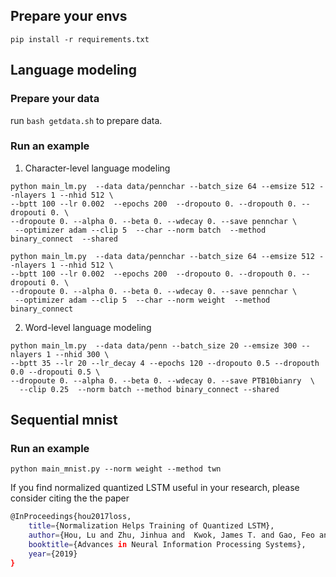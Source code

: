 
## Prepare your envs
```
pip install -r requirements.txt
```

## Language modeling


### Prepare your data

run `bash getdata.sh` to prepare data.

### Run an example
1. Character-level language modeling 
```
python main_lm.py  --data data/pennchar --batch_size 64 --emsize 512 --nlayers 1 --nhid 512 \
--bptt 100 --lr 0.002  --epochs 200  --dropouto 0. --dropouth 0. --dropouti 0. \
--dropoute 0. --alpha 0. --beta 0. --wdecay 0. --save pennchar \
 --optimizer adam --clip 5  --char --norm batch  --method binary_connect  --shared
```
```
python main_lm.py  --data data/pennchar --batch_size 64 --emsize 512 --nlayers 1 --nhid 512 \
--bptt 100 --lr 0.002  --epochs 200  --dropouto 0. --dropouth 0. --dropouti 0. \
--dropoute 0. --alpha 0. --beta 0. --wdecay 0. --save pennchar \
 --optimizer adam --clip 5  --char --norm weight  --method binary_connect 
```

2. Word-level language modeling
```
python main_lm.py  --data data/penn --batch_size 20 --emsize 300 --nlayers 1 --nhid 300 \
--bptt 35 --lr 20 --lr_decay 4 --epochs 120 --dropouto 0.5 --dropouth 0.0 --dropouti 0.5 \
--dropoute 0. --alpha 0. --beta 0. --wdecay 0. --save PTB10bianry  \
  --clip 0.25  --norm batch --method binary_connect --shared
```

##  Sequential mnist
### Run an example
```
python main_mnist.py --norm weight --method twn
```

If you find normalized quantized LSTM useful in your research, please consider citing the the paper
```sh
@InProceedings{hou2017loss,
	title={Normalization Helps Training of Quantized LSTM},
	author={Hou, Lu and Zhu, Jinhua and  Kwok, James T. and Gao, Feo and Qin, Tao  and  Liu, Tie-yan},
	booktitle={Advances in Neural Information Processing Systems},
	year={2019}
}
```
